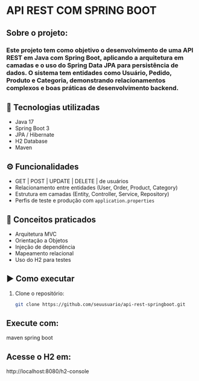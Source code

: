 # API REST COM SPRING BOOT

## Sobre o projeto:

### Este projeto tem como objetivo o desenvolvimento de uma API REST em Java com Spring Boot, aplicando a arquitetura em camadas e o uso do Spring Data JPA para persistência de dados. O sistema tem entidades como Usuário, Pedido, Produto e Categoria, demonstrando relacionamentos complexos e boas práticas de desenvolvimento backend. 

## 🧩 Tecnologias utilizadas
- Java 17
- Spring Boot 3
- JPA / Hibernate
- H2 Database
- Maven

## ⚙️ Funcionalidades
- GET | POST | UPDATE | DELETE | de usuários 
- Relacionamento entre entidades (User, Order, Product, Category)
- Estrutura em camadas (Entity, Controller, Service, Repository)
- Perfis de teste e produção com `application.properties`

## 🧠 Conceitos praticados
- Arquitetura MVC
- Orientação a Objetos
- Injeção de dependência
- Mapeamento relacional
- Uso do H2 para testes

## ▶️ Como executar
1. Clone o repositório:
   ```bash
   git clone https://github.com/seuusuario/api-rest-springboot.git
   
## Execute com:
maven spring boot

## Acesse o H2 em:
http://localhost:8080/h2-console
